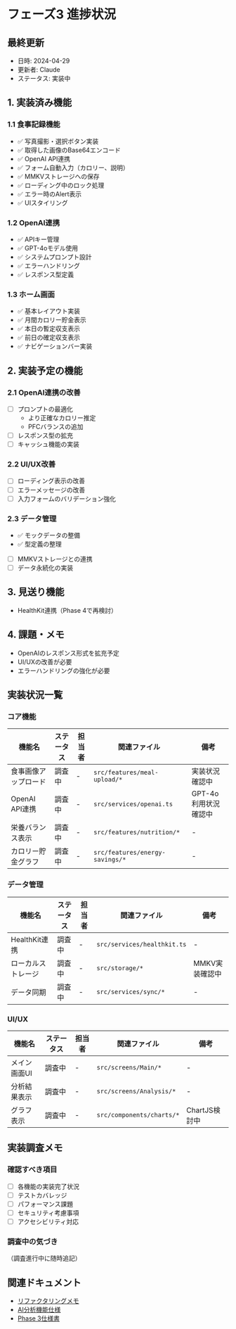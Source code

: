 # フェーズ3 進捗状況

## 最終更新
- 日時: 2024-04-29
- 更新者: Claude
- ステータス: 実装中

## 1. 実装済み機能

### 1.1 食事記録機能
- ✅ 写真撮影・選択ボタン実装
- ✅ 取得した画像のBase64エンコード
- ✅ OpenAI API連携
- ✅ フォーム自動入力（カロリー、説明）
- ✅ MMKVストレージへの保存
- ✅ ローディング中のロック処理
- ✅ エラー時のAlert表示
- ✅ UIスタイリング

### 1.2 OpenAI連携
- ✅ APIキー管理
- ✅ GPT-4oモデル使用
- ✅ システムプロンプト設計
- ✅ エラーハンドリング
- ✅ レスポンス型定義

### 1.3 ホーム画面
- ✅ 基本レイアウト実装
- ✅ 月間カロリー貯金表示
- ✅ 本日の暫定収支表示
- ✅ 前日の確定収支表示
- ✅ ナビゲーションバー実装

## 2. 実装予定の機能

### 2.1 OpenAI連携の改善
- [ ] プロンプトの最適化
  - より正確なカロリー推定
  - PFCバランスの追加
- [ ] レスポンス型の拡充
- [ ] キャッシュ機能の実装

### 2.2 UI/UX改善
- [ ] ローディング表示の改善
- [ ] エラーメッセージの改善
- [ ] 入力フォームのバリデーション強化

### 2.3 データ管理
- ✅ モックデータの整備
- ✅ 型定義の整理
- [ ] MMKVストレージとの連携
- [ ] データ永続化の実装

## 3. 見送り機能
- HealthKit連携（Phase 4で再検討）

## 4. 課題・メモ
- OpenAIのレスポンス形式を拡充予定
- UI/UXの改善が必要
- エラーハンドリングの強化が必要

## 実装状況一覧

### コア機能

| 機能名 | ステータス | 担当者 | 関連ファイル | 備考 |
|--------|------------|---------|--------------|-------|
| 食事画像アップロード | 調査中 | - | `src/features/meal-upload/*` | 実装状況確認中 |
| OpenAI API連携 | 調査中 | - | `src/services/openai.ts` | GPT-4o利用状況確認中 |
| 栄養バランス表示 | 調査中 | - | `src/features/nutrition/*` | - |
| カロリー貯金グラフ | 調査中 | - | `src/features/energy-savings/*` | - |

### データ管理

| 機能名 | ステータス | 担当者 | 関連ファイル | 備考 |
|--------|------------|---------|--------------|-------|
| HealthKit連携 | 調査中 | - | `src/services/healthkit.ts` | - |
| ローカルストレージ | 調査中 | - | `src/storage/*` | MMKV実装確認中 |
| データ同期 | 調査中 | - | `src/services/sync/*` | - |

### UI/UX

| 機能名 | ステータス | 担当者 | 関連ファイル | 備考 |
|--------|------------|---------|--------------|-------|
| メイン画面UI | 調査中 | - | `src/screens/Main/*` | - |
| 分析結果表示 | 調査中 | - | `src/screens/Analysis/*` | - |
| グラフ表示 | 調査中 | - | `src/components/charts/*` | ChartJS検討中 |

## 実装調査メモ

### 確認すべき項目
- [ ] 各機能の実装完了状況
- [ ] テストカバレッジ
- [ ] パフォーマンス課題
- [ ] セキュリティ考慮事項
- [ ] アクセシビリティ対応

### 調査中の気づき
（調査進行中に随時追記）

## 関連ドキュメント
- [リファクタリングメモ](../implementation/refactoring-notes.md)
- [AI分析機能仕様](../implementation/features/ai-analysis.md)
- [Phase 3仕様書](../specs/SPEC-003_Phase3.md) 